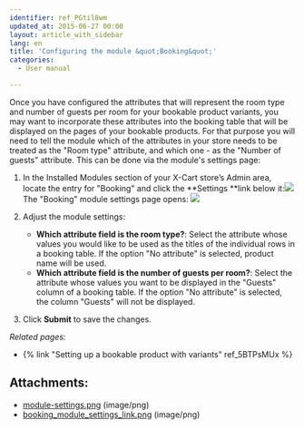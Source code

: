 ```yaml
---
identifier: ref_PGtil8wm
updated_at: 2015-06-27 00:00
layout: article_with_sidebar
lang: en
title: 'Configuring the module &quot;Booking&quot;'
categories:
  - User manual

---
```



Once you have configured the attributes that will represent the room type and number of guests per room for your bookable product variants, you may want to incorporate these attributes into the booking table that will be displayed on the pages of your bookable products. For that purpose you will need to tell the module which of the attributes in your store needs to be treated as the "Room type" attribute, and which one - as the "Number of guests" attribute. This can be done via the module's settings page:

1.  In the Installed Modules section of your X-Cart store’s Admin area, locate the entry for "Booking" and click the **Settings **link below it:![]({{site.baseurl}}/attachments/8749990/8718721.png)
    The "Booking" module settings page opens:
    ![]({{site.baseurl}}/attachments/8749990/8718714.png)
2.  Adjust the module settings:
    *   **Which attribute field is the room type?**: Select the attribute whose values you would like to be used as the titles of the individual rows in a booking table. If the option "No attribute" is selected, product name will be used.
    *   **Which attribute field is the number of guests per room?**: Select the attribute whose values you want to be displayed in the "Guests" column of a booking table. If the option "No attribute" is selected, the column "Guests" will not be displayed.

3.  Click **Submit** to save the changes.

_Related pages:_

*   {% link "Setting up a bookable product with variants" ref_5BTPsMUx %}

## Attachments:

* [module-settings.png]({{site.baseurl}}/attachments/8749990/8718714.png) (image/png)
* [booking_module_settings_link.png]({{site.baseurl}}/attachments/8749990/8718721.png) (image/png)